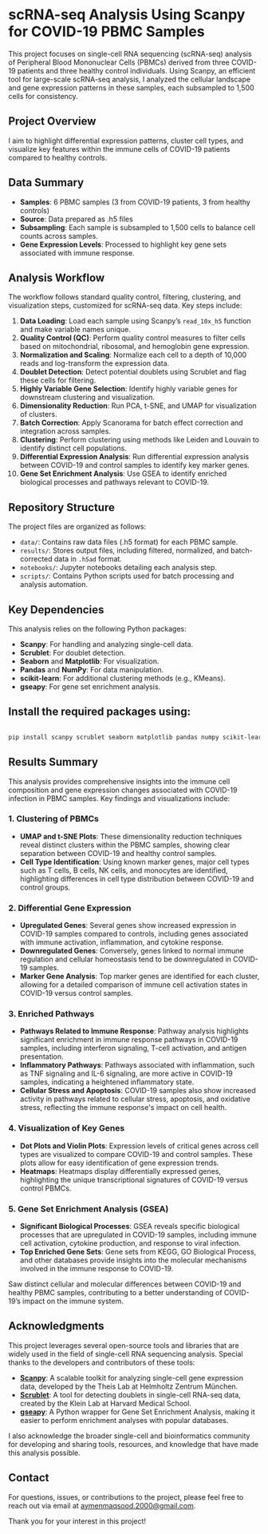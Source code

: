 # scRNA-seq Analysis Using Scanpy for COVID-19 PBMC Samples

This project focuses on single-cell RNA sequencing (scRNA-seq) analysis of Peripheral Blood Mononuclear Cells (PBMCs) derived from three COVID-19 patients and three healthy control individuals. Using Scanpy, an efficient tool for large-scale scRNA-seq analysis, I analyzed the cellular landscape and gene expression patterns in these samples, each subsampled to 1,500 cells for consistency.

## Project Overview

I aim to highlight differential expression patterns, cluster cell types, and visualize key features within the immune cells of COVID-19 patients compared to healthy controls.

## Data Summary

- **Samples**: 6 PBMC samples (3 from COVID-19 patients, 3 from healthy controls)
- **Source**: Data prepared as .h5 files
- **Subsampling**: Each sample is subsampled to 1,500 cells to balance cell counts across samples.
- **Gene Expression Levels**: Processed to highlight key gene sets associated with immune response.

## Analysis Workflow

The workflow follows standard quality control, filtering, clustering, and visualization steps, customized for scRNA-seq data. Key steps include:

1. **Data Loading**: Load each sample using Scanpy’s `read_10x_h5` function and make variable names unique.
2. **Quality Control (QC)**: Perform quality control measures to filter cells based on mitochondrial, ribosomal, and hemoglobin gene expression.
3. **Normalization and Scaling**: Normalize each cell to a depth of 10,000 reads and log-transform the expression data.
4. **Doublet Detection**: Detect potential doublets using Scrublet and flag these cells for filtering.
5. **Highly Variable Gene Selection**: Identify highly variable genes for downstream clustering and visualization.
6. **Dimensionality Reduction**: Run PCA, t-SNE, and UMAP for visualization of clusters.
7. **Batch Correction**: Apply Scanorama for batch effect correction and integration across samples.
8. **Clustering**: Perform clustering using methods like Leiden and Louvain to identify distinct cell populations.
9. **Differential Expression Analysis**: Run differential expression analysis between COVID-19 and control samples to identify key marker genes.
10. **Gene Set Enrichment Analysis**: Use GSEA to identify enriched biological processes and pathways relevant to COVID-19.

## Repository Structure

The project files are organized as follows:

- `data/`: Contains raw data files (.h5 format) for each PBMC sample.
- `results/`: Stores output files, including filtered, normalized, and batch-corrected data in `.h5ad` format.
- `notebooks/`: Jupyter notebooks detailing each analysis step.
- `scripts/`: Contains Python scripts used for batch processing and analysis automation.

  
## Key Dependencies

This analysis relies on the following Python packages:

- **Scanpy**: For handling and analyzing single-cell data.
- **Scrublet**: For doublet detection.
- **Seaborn** and **Matplotlib**: For visualization.
- **Pandas** and **NumPy**: For data manipulation.
- **scikit-learn**: For additional clustering methods (e.g., KMeans).
- **gseapy**: For gene set enrichment analysis.

## Install the required packages using:

```bash

pip install scanpy scrublet seaborn matplotlib pandas numpy scikit-learn gseapy

```

## Results Summary

This analysis provides comprehensive insights into the immune cell composition and gene expression changes associated with COVID-19 infection in PBMC samples. Key findings and visualizations include:

### 1. Clustering of PBMCs
   - **UMAP and t-SNE Plots**: These dimensionality reduction techniques reveal distinct clusters within the PBMC samples, showing clear separation between COVID-19 and healthy control samples.
   - **Cell Type Identification**: Using known marker genes, major cell types such as T cells, B cells, NK cells, and monocytes are identified, highlighting differences in cell type distribution between COVID-19 and control groups.

### 2. Differential Gene Expression
   - **Upregulated Genes**: Several genes show increased expression in COVID-19 samples compared to controls, including genes associated with immune activation, inflammation, and cytokine response.
   - **Downregulated Genes**: Conversely, genes linked to normal immune regulation and cellular homeostasis tend to be downregulated in COVID-19 samples.
   - **Marker Gene Analysis**: Top marker genes are identified for each cluster, allowing for a detailed comparison of immune cell activation states in COVID-19 versus control samples.

### 3. Enriched Pathways
   - **Pathways Related to Immune Response**: Pathway analysis highlights significant enrichment in immune response pathways in COVID-19 samples, including interferon signaling, T-cell activation, and antigen presentation.
   - **Inflammatory Pathways**: Pathways associated with inflammation, such as TNF signaling and IL-6 signaling, are more active in COVID-19 samples, indicating a heightened inflammatory state.
   - **Cellular Stress and Apoptosis**: COVID-19 samples also show increased activity in pathways related to cellular stress, apoptosis, and oxidative stress, reflecting the immune response's impact on cell health.

### 4. Visualization of Key Genes
   - **Dot Plots and Violin Plots**: Expression levels of critical genes across cell types are visualized to compare COVID-19 and control samples. These plots allow for easy identification of gene expression trends.
   - **Heatmaps**: Heatmaps display differentially expressed genes, highlighting the unique transcriptional signatures of COVID-19 versus control PBMCs.

### 5. Gene Set Enrichment Analysis (GSEA)
   - **Significant Biological Processes**: GSEA reveals specific biological processes that are upregulated in COVID-19 samples, including immune cell activation, cytokine production, and response to viral infection.
   - **Top Enriched Gene Sets**: Gene sets from KEGG, GO Biological Process, and other databases provide insights into the molecular mechanisms involved in the immune response to COVID-19.

Saw distinct cellular and molecular differences between COVID-19 and healthy PBMC samples, contributing to a better understanding of COVID-19’s impact on the immune system.


## Acknowledgments

This project leverages several open-source tools and libraries that are widely used in the field of single-cell RNA sequencing analysis. Special thanks to the developers and contributors of these tools:

- **[Scanpy](https://github.com/theislab/scanpy)**: A scalable toolkit for analyzing single-cell gene expression data, developed by the Theis Lab at Helmholtz Zentrum München.
- **[Scrublet](https://github.com/AllonKleinLab/scrublet)**: A tool for detecting doublets in single-cell RNA-seq data, created by the Klein Lab at Harvard Medical School.
- **[gseapy](https://github.com/zqfang/GSEApy)**: A Python wrapper for Gene Set Enrichment Analysis, making it easier to perform enrichment analyses with popular databases.

I also acknowledge the broader single-cell and bioinformatics community for developing and sharing tools, resources, and knowledge that have made this analysis possible.

## Contact

For questions, issues, or contributions to the project, please feel free to reach out via email at [aymenmaqsood.2000@gmail.com](mailto:aymenmaqsood.2000@gmail.com). 

Thank you for your interest in this project!
